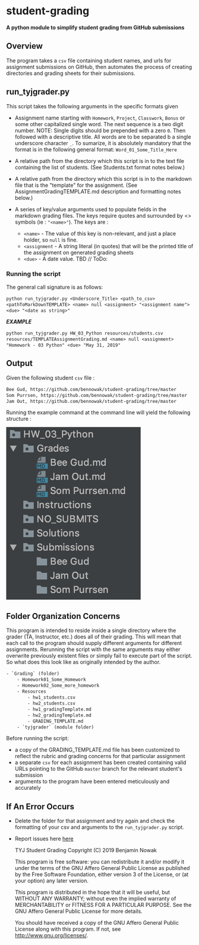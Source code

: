 # student-grading
**A python module to simplify student grading from GitHub submissions**

## Overview
The program takes a `csv` file containing student names, and urls for assignment submissions on GitHub, then automates the process of creating directories and grading sheets for their submissions.

## run_tyjgrader.py
This script takes the following arguments in the specific formats given

- Assignment name starting with `Homework`, `Project`, `Classwork`, `Bonus` or some other capitalized single word.  The next sequence is a two digit number.  NOTE: Single digits should be prepended with a zero `0`. Then followed with a descriptive title.  All words are to be separated b a single underscore character `_`.  To sumarize, it is absolutely mandatory that the format is in the following general format:  `Word_01_Some_Title_Here`

- A relative path from the directory which this script is in to the text file containing the list of students. (See Students.txt format notes below.)
- A relative path from the directory which this script is in to the markdown file that is the "template" for the assignment. (See AssignmentGradingTEMPLATE.md description and formatting notes below.)
- A series of key/value arguments used to populate fields in the markdown grading files.  The keys require quotes and surrounded by <> symbols (ie : `"<name>"`).  The keys are :
  
    - `<name>` - The value of this key is non-relevant, and just a place holder, so `null` is fine.
    - `<assignment` - A string literal (in quotes) that will be the printed title of the assignment on generated grading sheets
    - `<due>` - A date value. TBD // ToDo:

### Running the script

The general call signature is as follows:

```
python run_tyjgrader.py <Underscore_Title> <path_to_csv> <pathToMarkDownTEMPLATE> <name> null <assignment> "<assignment name"> <due> "<date as string>" 
```
_**EXAMPLE**_
```
python run_tyjgrader.py HW_03_Python resources/students.csv resources/TEMPLATEAssignmentGrading.md <name> null <assignment> "Homework - 03 Python" <due> "May 31, 2019"
```
## Output

Given the following student `csv` file : 
```
Bee Gud, https://github.com/bennowak/student-grading/tree/master
Som Purrsen, https://github.com/bennowak/student-grading/tree/master
Jam Out, https://github.com/bennowak/student-grading/tree/master
```

Running the example command at the command line will yield the following structure : 

![The Output](docs/Output.png)

## Folder Organization Concerns

This program is intended to reside inside a single directory where the grader (TA, Instructor, etc.) does all of their grading.  This will mean that each call to the program should supply different arguments for different assignments.  Rerunning the script with the same arguments may either overwrite previously existent files or simply fail to execute part of the script.  So what does this look like as originally intended by the author.

    - `Grading` (folder)
        - Homework01_Some_Homework
        - Homework02_Some_more_homework
        - Resources
            - hw1_students.csv
            - hw2_students.csv
            - hw1_gradingTemplate.md
            - hw2_gradingTemplate.md
            - GRADING_TEMPLATE.md
        - `tyjgrader` (module folder)

Before running the script: 
- a copy of the GRADING_TEMPLATE.md file has been customized to reflect the rubric and grading concerns for that particular assignment
- a separate `csv` for each assignment has been created containing valid URLs pointing to the GitHub `master` branch for the relevant student's submission
- arguments to the program have been entered meticulously and accurately

## If An Error Occurs

- Delete the folder for that assignment and try again and check the formatting of your csv and arguments to the `run_tyjgrader.py` script.

- Report issues here [here](https://github.com/bennowak/student-grading/issues)


    TYJ Student Grading
    Copyright (C) 2019  Benjamin Nowak

    This program is free software: you can redistribute it and/or modify
    it under the terms of the GNU Affero General Public License as
    published by the Free Software Foundation, either version 3 of the
    License, or (at your option) any later version.

    This program is distributed in the hope that it will be useful,
    but WITHOUT ANY WARRANTY; without even the implied warranty of
    MERCHANTABILITY or FITNESS FOR A PARTICULAR PURPOSE.  See the
    GNU Affero General Public License for more details.

    You should have received a copy of the GNU Affero General Public License
    along with this program.  If not, see http://www.gnu.org/licenses/.